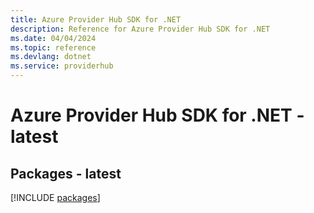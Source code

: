 ```yaml
---
title: Azure Provider Hub SDK for .NET
description: Reference for Azure Provider Hub SDK for .NET
ms.date: 04/04/2024
ms.topic: reference
ms.devlang: dotnet
ms.service: providerhub
---
```

# Azure Provider Hub SDK for .NET - latest
## Packages - latest
[!INCLUDE [packages](provider-hub-index.md)]